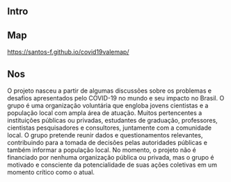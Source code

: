 Intro
-------

Map
---------------

https://santos-f.github.io/covid19valemap/


Nos
----
O projeto nasceu a partir de algumas discussões sobre os problemas e desafios apresentados pelo COVID-19 no mundo e seu impacto no Brasil. O grupo é uma organização voluntária que engloba jovens cientistas e a população local com ampla área de atuação. Muitos pertencentes a instituições públicas ou privadas, estudantes de graduação, professores, cientistas pesquisadores e consultores, juntamente com a comunidade local. O grupo pretende reunir dados e questionamentos relevantes, contribuindo para a tomada de decisões pelas autoridades públicas e também informar a população local. No momento, o projeto não é financiado por nenhuma organização pública ou privada, mas o grupo é motivado e consciente da potencialidade de suas ações coletivas em um momento crítico como o atual.

